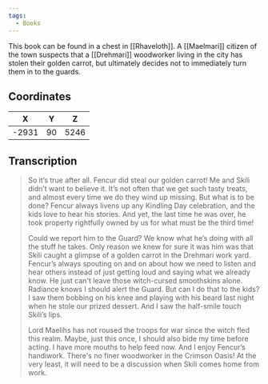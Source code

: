 ```yaml
---
tags:
  - Books
---
```


This book can be found in a chest in [[Rhaveloth]]. A [[Maelmari]] citizen of the town suspects that a [[Drehmari]] woodworker living in the city has stolen their golden carrot, but ultimately decides not to immediately turn them in to the guards.

## Coordinates
| **X** | **Y** | **Z** |
| :---: | :---: | :---: |
| -2931 |  90   | 5246  |

## Transcription
> So it’s true after all. Fencur did steal our golden carrot! Me and Skili didn’t want to believe it. It’s not often that we get such tasty treats, and almost every time we do they wind up missing. But what is to be done? Fencur always livens up any Kindling Day celebration, and the kids love to hear his stories. And yet, the last time he was over, he took property rightfully owned by us for what must be the third time!
>
> Could we report him to the Guard? We know what he’s doing with all the stuff he takes. Only reason we knew for sure it was him was that Skili caught a glimpse of a golden carrot in the Drehmari work yard. Fencur’s always spouting on and on about how we need to listen and hear others instead of just getting loud and saying what we already know. He just can't leave those witch-cursed smoothskins alone. Radiance knows I should alert the Guard. But can I do that to the kids? I saw them bobbing on his knee and playing with his beard last night when he stole our prized dessert. And I saw the half-smile touch Skili’s lips.
>
> Lord Maelihs has not roused the troops for war since the witch fled this realm. Maybe, just this once, I should also bide my time before acting. I have more mouths to help feed now. And I enjoy Fencur’s handiwork. There's no finer woodworker in the Crimson Oasis! At the very least, it will need to be a discussion when Skili comes home from work.

